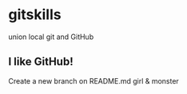 # gitskills
union local git and GitHub
## I like GitHub!
Create a new branch on README.md
girl & monster
